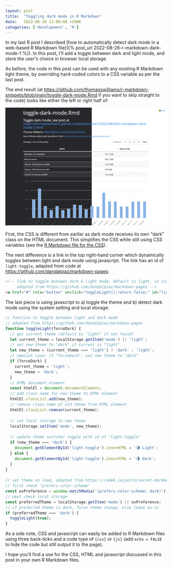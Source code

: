 ```yaml
---
layout: post
title:  "Toggling dark mode in R Markdown"
date:   2022-08-30 12:00:00 +1000
categories: ['development', 'R']
---
```


In my last R post I described [how to automatically detect dark mode in a web-based R Markdown file]({% post_url 2022-08-26-r-markdown-dark-mode-1 %}). In this post, I'll add a toggle between dark and light mode, and store the user's choice in browser local storage.

As before, the code in this post can be used with any existing R Markdown light theme, by overriding hard-coded colors to a CSS variable as per the last post.

The end result (at <https://github.com/thomasswilliams/r-markdown-snippets/blob/main/toggle-dark-mode.Rmd> if you want to skip straight to the code) looks like either the left or right half of:

![Toggle dark mode screenshot](/images/toggle-dark-mode-aug-2022.png)

First, the CSS is different from earlier as dark mode receives its own "dark" class on the HTML document. This simplifies the CSS while still using CSS variables (see the [R Markdown file for the CSS](https://github.com/thomasswilliams/r-markdown-snippets/blob/main/toggle-dark-mode.Rmd)).

The next difference is a link in the top right-hand corner which dynamically toggles between light and dark mode using javascript. The link has an id of `light-toggle`, adapted from code at <https://github.com/dandalpiaz/markdown-pages>:

```html
<!-- link to toggle between dark & light mode; default is light, so initial text should read "Dark"
     adapted from https://github.com/dandalpiaz/markdown-pages -->
<a href="#" role="button" onclick="toggleLight();return false;" id="light-toggle" class="contrast">🌗 Dark</a>
```

The last piece is using javascript to a) toggle the theme and b) detect dark mode using the system setting and local storage:

```js
// function to toggle between light and dark mode
// adapted from https://github.com/dandalpiaz/markdown-pages
function toggleLight(forceDark) {
  // get current theme (default to "light" if not found)
  let current_theme = localStorage.getItem('mode') || 'light';
  // set new theme to "dark" if current is "light"
  let new_theme = (current_theme === 'light') ? 'dark' : 'light';
  // special case: if "forceDark", set new theme to "dark"
  if (forceDark) {
    current_theme = 'light';
    new_theme = 'dark';
  }
  // HTML document element
  const htmlEl = document.documentElement;
  // add class name for new theme to HTML element
  htmlEl.classList.add(new_theme);
  // remove class name of old theme from HTML element
  htmlEl.classList.remove(current_theme);

  // set local storage to new theme
  localStorage.setItem('mode', new_theme);

  // update theme switcher toggle with id of "light-toggle"
  if (new_theme === 'dark') {
    document.getElementById('light-toggle').innerHTML = '🌗 Light';
  } else {
    document.getElementById('light-toggle').innerHTML = '🌗 Dark';
  }
}

// set theme on load, adapted from https://radek.io/posts/secret-darkmode-toggle/
// first check "prefers-color-scheme"
const osPreference = window.matchMedia('(prefers-color-scheme: dark)').matches ? 'dark' : 'light';
// next check local storage
const preferredTheme = localStorage.getItem('mode') || osPreference;
// if preferred theme is dark, force theme change, else leave as-is
if (preferredTheme === 'dark') {
  toggleLight(true);
}
```

As a side note, CSS and javascript can easily be added to R Markdown files using three back-ticks and a code type of `{css}` or `{js}` (add `echo = FALSE` to hide the code but still output it to the page).

I hope you'll find a use for the CSS, HTML and javascript discussed in this post in your own R Markdown files.